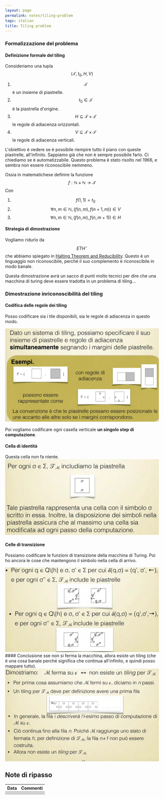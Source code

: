 ```yaml
---
layout: page
permalink: notes/tiling-problem
tags: italian
title: Tiling problem
---
```


### Formalizzazione del problema
#### Definizione formale del tiling

Consideriamo una tupla $$\langle \mathcal{T}, t_{0}, H, V \rangle$$
1. $$\mathcal{T}$$ è un insieme di piastrelle.
2. $$t_{0} \in \mathcal{T}$$ è la piastrella d'origine.
3. $$H \subseteq \mathcal{T} \times \mathcal{T}$$ le regole di adiacenza orizzontali.
4. $$V \subseteq \mathcal{T} \times \mathcal{T}$$ le regole di adiacenza verticali.

L'obiettivo è vedere se è possibile riempire tutto il piano con queste piastrelle, all'infinito. Sappiamo già che non è sempre possibile farlo. Ci chiediamo se è automatizzabile. Questo problema è stato risolto nel 1966, e sembra non essere riconoscibile nemmeno.

Ossia in matematichese definire la funzione
$$f : \mathbb{N} \times \mathbb{N} \to \mathcal{T}$$
Con 
1. $$f(1, 1) = t_{0}$$
2. $$\forall n,m \in \mathbb{N}, (f(n, m), f(n + 1, m)) \in V$$
3. $$\forall n,m \in \mathbb{N}, (f(n, m), f(n, m+1)) \in H$$

#### Strategia di dimostrazione
Vogliamo ridurlo da $$ETH^{-}$$ che abbiamo spiegato in [Halting Theorem and Reducibility](/notes/halting-theorem-and-reducibility).
Questo è un linguaggio non riconoscibile, perché il suo complemento è riconoscibile in modo banale.

Questa dimostrazione avrà un sacco di punti molto tecnici per dire che una macchina di turing deve essere tradotta in un problema di tiling...

### Dimostrazione inriconoscibilità del tiling
#### Codifica delle regole dei tiling
Posso codificare sia i tile disponibili, sia le regole di adiacenza in questo modo.

<img src="/images/notes/Tiling problem-20240307134015081.webp" alt="Tiling problem-20240307134015081">

Poi vogliamo codificare ogni casella verticale **un singolo step di computazione**.

#### Cella di identità
Questa cella non fa niente.
<img src="/images/notes/Tiling problem-20240307134139688.webp" alt="Tiling problem-20240307134139688">
#### Celle di transizione
Possiamo codificare le funzioni di transizione della macchina di Turing.
Poi ho ancora le cose che mantengono il simbolo nella cella di arrivo.

<img src="/images/notes/Tiling problem-20240307134228290.webp" alt="Tiling problem-20240307134228290">
#### Conclusione
sse non si ferma la macchina, allora esiste un tiling (che è una cosa banale perché significa che continua all'infinito, e quindi posso mappare tutto).

<img src="/images/notes/Tiling problem-20240307134959316.webp" alt="Tiling problem-20240307134959316">

## Note di ripasso

| Data | Commenti |
| ---- | -------- |
|      |          |
